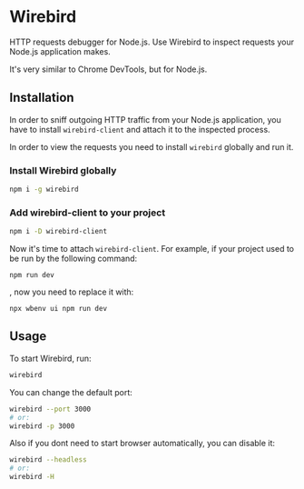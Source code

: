 # Wirebird

HTTP requests debugger for Node.js.
Use Wirebird to inspect requests your Node.js application makes.

It's very similar to Chrome DevTools, but for Node.js.

## Installation

In order to sniff outgoing HTTP traffic from your Node.js application,
you have to install `wirebird-client` and attach it to the inspected process.

In order to view the requests you need to install `wirebird` globally and run it.

### Install Wirebird globally

```sh
npm i -g wirebird
```

### Add wirebird-client to your project

```sh
npm i -D wirebird-client
```

Now it's time to attach `wirebird-client`.
For example, if your project used to be run by the following command:

```
npm run dev
```

, now you need to replace it with:

```
npx wbenv ui npm run dev
```

## Usage

To start Wirebird, run:

```sh
wirebird
```

You can change the default port:

```sh
wirebird --port 3000
# or:
wirebird -p 3000
```

Also if you dont need to start browser automatically, you can disable it:

```sh
wirebird --headless
# or:
wirebird -H
```
